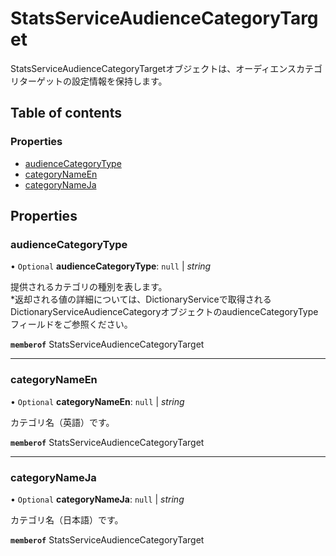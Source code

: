 # StatsServiceAudienceCategoryTarget


<div lang=\"ja\">StatsServiceAudienceCategoryTargetオブジェクトは、オーディエンスカテゴリターゲットの設定情報を保持します。</div> 

## Table of contents

### Properties

- [audienceCategoryType](statsserviceaudiencecategorytarget.md#audiencecategorytype)
- [categoryNameEn](statsserviceaudiencecategorytarget.md#categorynameen)
- [categoryNameJa](statsserviceaudiencecategorytarget.md#categorynameja)

## Properties

### audienceCategoryType

• `Optional` **audienceCategoryType**: ``null`` \| *string*

<div lang=\"ja\"> 提供されるカテゴリの種別を表します。<br> *返却される値の詳細については、DictionaryServiceで取得されるDictionaryServiceAudienceCategoryオブジェクトのaudienceCategoryTypeフィールドをご参照ください。 </div> 

**`memberof`** StatsServiceAudienceCategoryTarget

___

### categoryNameEn

• `Optional` **categoryNameEn**: ``null`` \| *string*

<div lang=\"ja\">カテゴリ名（英語）です。</div> 

**`memberof`** StatsServiceAudienceCategoryTarget

___

### categoryNameJa

• `Optional` **categoryNameJa**: ``null`` \| *string*

<div lang=\"ja\">カテゴリ名（日本語）です。</div> 

**`memberof`** StatsServiceAudienceCategoryTarget
